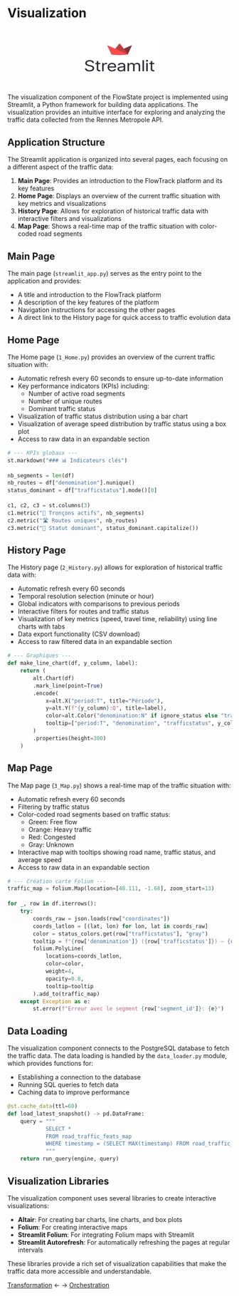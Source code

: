 # Visualization

<h3 align="center">
    <a href="https://streamlit.io/"><img style="float: middle; padding: 10px 10px 10px 10px;" width="200" height="100" src="../assets/streamlit.png" /></a>
</h3>

The visualization component of the FlowState project is implemented using Streamlit, a Python framework for building data applications. The visualization provides an intuitive interface for exploring and analyzing the traffic data collected from the Rennes Metropole API.

## Application Structure

The Streamlit application is organized into several pages, each focusing on a different aspect of the traffic data:

1. **Main Page**: Provides an introduction to the FlowTrack platform and its key features
2. **Home Page**: Displays an overview of the current traffic situation with key metrics and visualizations
3. **History Page**: Allows for exploration of historical traffic data with interactive filters and visualizations
4. **Map Page**: Shows a real-time map of the traffic situation with color-coded road segments

## Main Page

The main page (`streamlit_app.py`) serves as the entry point to the application and provides:

- A title and introduction to the FlowTrack platform
- A description of the key features of the platform
- Navigation instructions for accessing the other pages
- A direct link to the History page for quick access to traffic evolution data

## Home Page

The Home page (`1_Home.py`) provides an overview of the current traffic situation with:

- Automatic refresh every 60 seconds to ensure up-to-date information
- Key performance indicators (KPIs) including:
  - Number of active road segments
  - Number of unique routes
  - Dominant traffic status
- Visualization of traffic status distribution using a bar chart
- Visualization of average speed distribution by traffic status using a box plot
- Access to raw data in an expandable section

```python
# --- KPIs globaux ---
st.markdown("### 📊 Indicateurs clés")

nb_segments = len(df)
nb_routes = df["denomination"].nunique()
status_dominant = df["trafficstatus"].mode()[0]

c1, c2, c3 = st.columns(3)
c1.metric("🧩 Tronçons actifs", nb_segments)
c2.metric("🛣️ Routes uniques", nb_routes)
c3.metric("🚦 Statut dominant", status_dominant.capitalize())
```

## History Page

The History page (`2_History.py`) allows for exploration of historical traffic data with:

- Automatic refresh every 60 seconds
- Temporal resolution selection (minute or hour)
- Global indicators with comparisons to previous periods
- Interactive filters for routes and traffic status
- Visualization of key metrics (speed, travel time, reliability) using line charts with tabs
- Data export functionality (CSV download)
- Access to raw filtered data in an expandable section

```python
# --- Graphiques ---
def make_line_chart(df, y_column, label):
    return (
        alt.Chart(df)
        .mark_line(point=True)
        .encode(
            x=alt.X("period:T", title="Période"),
            y=alt.Y(f"{y_column}:Q", title=label),
            color=alt.Color("denomination:N" if ignore_status else "trafficstatus:N", title="Légende"),
            tooltip=["period:T", "denomination", "trafficstatus", y_column]
        )
        .properties(height=300)
    )
```

## Map Page

The Map page (`3_Map.py`) shows a real-time map of the traffic situation with:

- Automatic refresh every 60 seconds
- Filtering by traffic status
- Color-coded road segments based on traffic status:
  - Green: Free flow
  - Orange: Heavy traffic
  - Red: Congested
  - Gray: Unknown
- Interactive map with tooltips showing road name, traffic status, and average speed
- Access to raw data in an expandable section

```python
# --- Création carte Folium ---
traffic_map = folium.Map(location=[48.111, -1.68], zoom_start=13)

for _, row in df.iterrows():
    try:
        coords_raw = json.loads(row["coordinates"])
        coords_latlon = [(lat, lon) for lon, lat in coords_raw]
        color = status_colors.get(row["trafficstatus"], "gray")
        tooltip = f"{row['denomination']} ({row['trafficstatus']}) – {row['averagevehiclespeed']} km/h"
        folium.PolyLine(
            locations=coords_latlon,
            color=color,
            weight=4,
            opacity=0.8,
            tooltip=tooltip
        ).add_to(traffic_map)
    except Exception as e:
        st.error(f"Erreur avec le segment {row['segment_id']}: {e}")
```

## Data Loading

The visualization component connects to the PostgreSQL database to fetch the traffic data. The data loading is handled by the `data_loader.py` module, which provides functions for:

- Establishing a connection to the database
- Running SQL queries to fetch data
- Caching data to improve performance

```python
@st.cache_data(ttl=60)
def load_latest_snapshot() -> pd.DataFrame:
    query = """
            SELECT *
            FROM road_traffic_feats_map
            WHERE timestamp = (SELECT MAX(timestamp) FROM road_traffic_feats_map) \
            """
    return run_query(engine, query)
```

## Visualization Libraries

The visualization component uses several libraries to create interactive visualizations:

- **Altair**: For creating bar charts, line charts, and box plots
- **Folium**: For creating interactive maps
- **Streamlit Folium**: For integrating Folium maps with Streamlit
- **Streamlit Autorefresh**: For automatically refreshing the pages at regular intervals

These libraries provide a rich set of visualization capabilities that make the traffic data more accessible and understandable.

[Transformation](transformation.md) <- -> [Orchestration](orchestration.md)